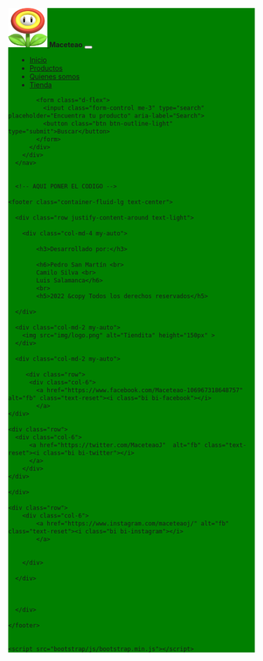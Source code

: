 <!DOCTYPE html>
<html lang="es">
<head>
    <meta charset="UTF-8">
    <meta http-equiv="X-UA-Compatible" content="IE=edge">
    <meta name="viewport" content="width=device-width, initial-scale=1.0">
    <link rel="stylesheet" href="https://cdn.jsdelivr.net/npm/bootstrap-icons@1.8.1/font/bootstrap-icons.css">
    <link rel="stylesheet" href="bootstrap/css/bootstrap.min.css" >
    <link rel="stylesheet" href="style.css">
    <title>Maceteao - Nuestras imágenes</title>
    <link rel="icon" type="image/x-icon" href="img/flor.png" >
</head>

<body>
    <nav class="navbar navbar-expand-xl navbar-dark" style="background-color: #008000;">
        <div class="container-fluid">
            <a class="navbar-brand" href="#">
                <img src="img/logo.png" alt="Tiendita" width="80" height="80" class="d-inline-block" >
              </a>
              <span class="navbar-brand">
                <b>Maceteao</b>
              </span>
          <button class="navbar-toggler" type="button" data-bs-toggle="collapse" data-bs-target="#navbarScroll" 
          aria-controls="navbarScroll" aria-expanded="false" aria-label="Toggle navigation">
            <span class="navbar-toggler-icon"></span>
          </button>
          <div class="collapse navbar-collapse" id="navbarScroll">
            <ul class="navbar-nav me-auto my-2 my-lg-0 navbar-nav-scroll" style="--bs-scroll-height: 100x; margin-left: 20px; ">
              <li class="nav-item">
                <a class="nav-link" href="index.html">Inicio</a>
              </li>
              <li class="nav-item">
                <a class="nav-link active" aria-current="page" href="#">Productos</a>
              </li>
              <li class="nav-item">
                <a class="nav-link" href="quienes_somos.html">Quienes somos</a>
              </li>
              <li class="nav-item">
                <a class="nav-link disabled" href="tienda.html">Tienda</a>
              </li>
            </ul>
            
            <form class="d-flex">
              <input class="form-control me-3" type="search" placeholder="Encuentra tu producto" aria-label="Search">
              <button class="btn btn-outline-light" type="submit">Buscar</button>
            </form>
          </div>
        </div>
      </nav>


      <!-- AQUI PONER EL CODIGO -->
      
    <footer class="container-fluid-lg text-center">

      <div class="row justify-content-around text-light">

        <div class="col-md-4 my-auto">
        
            <h3>Desarrollado por:</h3>
            
            <h6>Pedro San Martín <br>
            Camilo Silva <br>
            Luis Salamanca</h6>
            <br>
            <h5>2022 &copy Todos los derechos reservados</h5>
        
      </div>
        
      <div class="col-md-2 my-auto">
        <img src="img/logo.png" alt="Tiendita" height="150px" >
      </div>

      <div class="col-md-2 my-auto">

         <div class="row">
          <div class="col-6">
            <a href="https://www.facebook.com/Maceteao-106967318648757" alt="fb" class="text-reset"><i class="bi bi-facebook"></i>
            </a>
    </div>

    <div class="row">
      <div class="col-6">
          <a href="https://twitter.com/MaceteaoJ"  alt="fb" class="text-reset"><i class="bi bi-twitter"></i>
          </a>
        </div>
    </div>
    
    </div>
    
    <div class="row">
        <div class="col-6">
            <a href="https://www.instagram.com/maceteaoj/" alt="fb" class="text-reset"><i class="bi bi-instagram"></i>
            </a>

        
        </div>
            
      </div> 

      
      
      </div>

    </footer>
      

    <script src="bootstrap/js/bootstrap.min.js"></script>
</body>
</html>